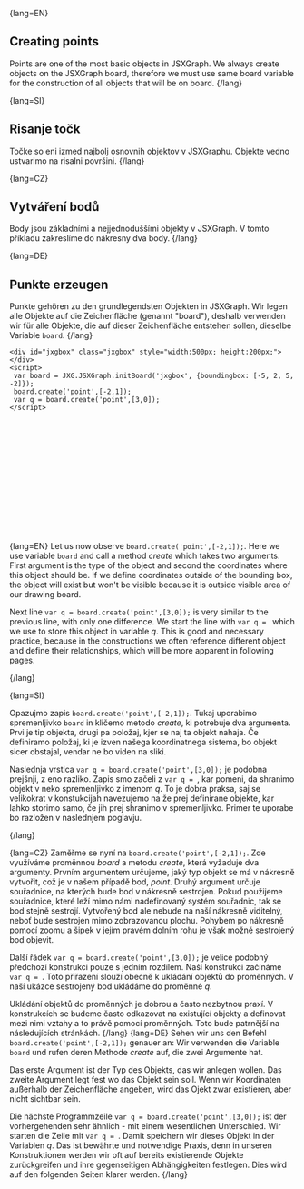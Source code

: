 {lang=EN}
## Creating points
Points are one of the most basic objects in JSXGraph. We always create objects on the JSXGraph board, therefore we must use same
board variable for the construction of all objects that will be on board.
{/lang}

{lang=SI}
## Risanje točk
Točke so eni izmed najbolj osnovnih objektov v JSXGraphu. Objekte vedno ustvarimo na risalni površini. 
{/lang}

{lang=CZ}
## Vytváření bodů
Body jsou základními a nejjednoduššími objekty v JSXGraph. V tomto příkladu zakreslíme do nákresny dva body. 
{/lang}

{lang=DE}
## Punkte erzeugen

Punkte gehören zu den grundlegendsten Objekten in JSXGraph.
Wir legen alle Objekte auf die Zeichenfläche (genannt "board"), deshalb verwenden wir für alle Objekte, die auf dieser Zeichenfläche
entstehen sollen, dieselbe Variable `board`.
{/lang}
```JS
<div id="jxgbox" class="jxgbox" style="width:500px; height:200px;"></div>
<script>
 var board = JXG.JSXGraph.initBoard('jxgbox', {boundingbox: [-5, 2, 5, -2]});
 board.create('point',[-2,1]);
 var q = board.create('point',[3,0]);
</script>
```
<div id="jxgbox" class="jxgbox" style="width:500px; height:200px;"></div>
<script>
 var board = JXG.JSXGraph.initBoard('jxgbox', {boundingbox: [-5, 2, 5, -2]});
 board.create('point',[-3,1]);
 var q = board.create('point',[3,0]);
</script>

{lang=EN}
Let us now observe `board.create('point',[-2,1]);`. Here we use variable `board` and call a method *create* which takes
two arguments. First argument is the type of the object and second the coordinates where this object should be. If we
define coordinates outside of the bounding box, the object will exist but won't be visible because it is outside visible
area of our drawing board.

Next line `var q = board.create('point',[3,0]);` is very similar to the previous line, with only one difference. We start
the line with `var q = ` which we use to store this object in variable *q*. This is good and necessary practice, because
in the constructions we often reference different object and define their relationships, which will be more apparent in following pages.


{/lang}

{lang=SI}


Opazujmo zapis `board.create('point',[-2,1]);`. Tukaj uporabimo spremenljivko `board` in kličemo metodo *create*, ki potrebuje dva argumenta.
Prvi je tip objekta, drugi pa položaj, kjer se naj ta objekt nahaja. Če definiramo položaj, ki je izven našega koordinatnega sistema, bo objekt sicer obstajal,
vendar ne bo viden na sliki. 

Naslednja vrstica `var q = board.create('point',[3,0]);` je podobna prejšnji, z eno razliko. Zapis smo začeli z `var q = `, kar pomeni,
da shranimo objekt v neko spremenljivko z imenom *q*. To je dobra praksa, saj se velikokrat v konstukcijah navezujemo na že prej definirane objekte, 
kar lahko storimo samo, če jih prej shranimo v spremenljivko. Primer te uporabe bo razložen v naslednjem poglavju. 


{/lang}

{lang=CZ}
Zaměřme se nyní na `board.create('point',[-2,1]);`. Zde využíváme proměnnou *board* a metodu *create*, která vyžaduje dva argumenty. Prvním argumentem určujeme, jaký typ objekt se má v nákresně vytvořit, což je v našem případě bod, *point*. Druhý argument určuje souřadnice, na kterých bude bod v nákresně sestrojen. Pokud použijeme souřadnice, které leží mimo námi nadefinovaný systém souřadnic, tak se bod stejně sestrojí. Vytvořený bod ale nebude na naší nákresně viditelný, neboť bude sestrojen mimo zobrazovanou plochu. Pohybem po nákresně pomocí zoomu a šipek v jejím pravém dolním rohu je však možné sestrojený bod objevit.

Další řádek `var q = board.create('point',[3,0]);` je velice podobný předchozí konstrukci pouze s jedním rozdílem. Naší konstrukci začínáme `var q = `. Toto přiřazení slouží obecně k ukládání objektů do proměnných. V naší ukázce sestrojený bod ukládáme do proměnné *q*.

Ukládání objektů do proměnných je dobrou a často nezbytnou praxí. V konstrukcích se budeme často odkazovat na existující objekty a definovat mezi nimi vztahy a to právě pomocí proměnných. Toto bude patrnější na následujících stránkách.
{/lang}
{lang=DE}
Sehen wir uns den Befehl `board.create('point',[-2,1]);` genauer an:
Wir verwenden die Variable `board` und rufen deren Methode *create* auf, die zwei Argumente hat.

Das erste Argument ist der Typ des Objekts, das wir anlegen wollen. Das zweite Argument legt fest wo das Objekt sein soll.
Wenn wir Koordinaten außerhalb der Zeichenfläche angeben, wird das Ojekt zwar existieren, aber nicht sichtbar sein.

Die nächste Programmzeile `var q = board.create('point',[3,0]);` ist der vorhergehenden sehr ähnlich - mit einem wesentlichen Unterschied.
Wir starten die Zeile mit `var q = `. Damit speichern wir dieses Objekt in der Variablen *q*.
Das ist bewährte und notwendige Praxis, denn in unseren Konstruktionen werden wir oft auf
bereits existierende Objekte
zurückgreifen und ihre gegenseitigen Abhängigkeiten festlegen.
Dies wird auf den folgenden Seiten klarer werden.
{/lang}
